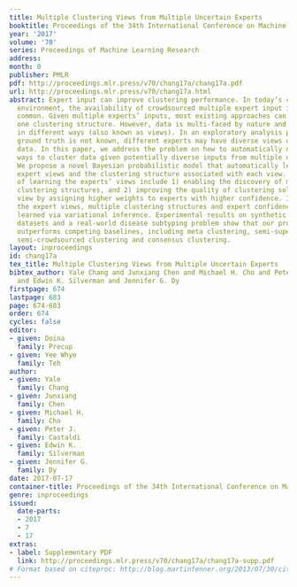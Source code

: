 ```yaml
---
title: Multiple Clustering Views from Multiple Uncertain Experts
booktitle: Proceedings of the 34th International Conference on Machine Learning
year: '2017'
volume: '70'
series: Proceedings of Machine Learning Research
address: 
month: 0
publisher: PMLR
pdf: http://proceedings.mlr.press/v70/chang17a/chang17a.pdf
url: http://proceedings.mlr.press/v70/chang17a.html
abstract: Expert input can improve clustering performance. In today’s collaborative
  environment, the availability of crowdsourced multiple expert input is becoming
  common. Given multiple experts’ inputs, most existing approaches can only discover
  one clustering structure. However, data is multi-faced by nature and can be clustered
  in different ways (also known as views). In an exploratory analysis problem where
  ground truth is not known, different experts may have diverse views on how to cluster
  data. In this paper, we address the problem on how to automatically discover multiple
  ways to cluster data given potentially diverse inputs from multiple uncertain experts.
  We propose a novel Bayesian probabilistic model that automatically learns the multiple
  expert views and the clustering structure associated with each view. The benefits
  of learning the experts’ views include 1) enabling the discovery of multiple diverse
  clustering structures, and 2) improving the quality of clustering solution in each
  view by assigning higher weights to experts with higher confidence. In our approach,
  the expert views, multiple clustering structures and expert confidences are jointly
  learned via variational inference. Experimental results on synthetic datasets, benchmark
  datasets and a real-world disease subtyping problem show that our proposed approach
  outperforms competing baselines, including meta clustering, semi-supervised clustering,
  semi-crowdsourced clustering and consensus clustering.
layout: inproceedings
id: chang17a
tex_title: Multiple Clustering Views from Multiple Uncertain Experts
bibtex_author: Yale Chang and Junxiang Chen and Michael H. Cho and Peter J. Castaldi
  and Edwin K. Silverman and Jennifer G. Dy
firstpage: 674
lastpage: 683
page: 674-683
order: 674
cycles: false
editor:
- given: Doina
  family: Precup
- given: Yee Whye
  family: Teh
author:
- given: Yale
  family: Chang
- given: Junxiang
  family: Chen
- given: Michael H.
  family: Cho
- given: Peter J.
  family: Castaldi
- given: Edwin K.
  family: Silverman
- given: Jennifer G.
  family: Dy
date: 2017-07-17
container-title: Proceedings of the 34th International Conference on Machine Learning
genre: inproceedings
issued:
  date-parts:
  - 2017
  - 7
  - 17
extras:
- label: Supplementary PDF
  link: http://proceedings.mlr.press/v70/chang17a/chang17a-supp.pdf
# Format based on citeproc: http://blog.martinfenner.org/2013/07/30/citeproc-yaml-for-bibliographies/
---
```

